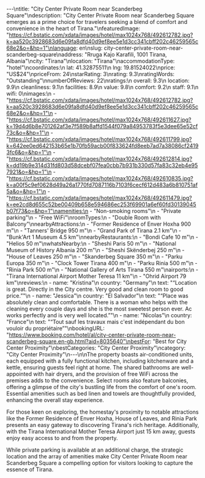 ---\ntitle: "City Center Private Room near Scanderbeg Square"\ndescription: "City Center Private Room near Scanderbeg Square emerges as a prime choice for travelers seeking a blend of comfort and convenience in the heart of Tirana."\nfeaturedImage: "https://cf.bstatic.com/xdata/images/hotel/max1024x768/492612782.jpg?k=aa520c3928683d6e09fa8dfd40d9ef8ee5e1d3cc341cbff202c46259565c68e2&o=&hp=1"\nlanguage: en\nslug: city-center-private-room-near-scanderbeg-square\naddress: "Rruga Kajo Karafili, 1001 Tirana, Albania"\ncity: "Tirana"\nlocation: "Tirana"\naccommodationType: "hotel"\ncoordinates:\n  lat: 41.32875511\n  lng: 19.81524022\nprice: "US$24"\npriceFrom: 24\nstarRating: 3\nrating: 9.3\nratingWords: "Outstanding"\nnumberOfReviews: 22\nratings:\n  overall: 9.3\n  location: 9.9\n  cleanliness: 9.1\n  facilities: 8.9\n  value: 9.8\n  comfort: 9.2\n  staff: 9.1\n  wifi: 0\nimages:\n  - "https://cf.bstatic.com/xdata/images/hotel/max1024x768/492612782.jpg?k=aa520c3928683d6e09fa8dfd40d9ef8ee5e1d3cc341cbff202c46259565c68e2&o=&hp=1"\n  - "https://cf.bstatic.com/xdata/images/hotel/max1024x768/492611627.jpg?k=19d4d6b8e701262af3e7f589b8affd1544f079a84953783f5e3dee65e52cf73c&o=&hp=1"\n  - "https://cf.bstatic.com/xdata/images/hotel/max1024x768/492611799.jpg?k=642ee0ed642153b65e1b70fb59acb00f833624fd8eeb7ad7a38086cf24193fc6&o=&hp=1"\n  - "https://cf.bstatic.com/xdata/images/hotel/max1024x768/492612814.jpg?k=dd19b9e314d31fd803d58dcebf07fea0cbb7b931b330d57fa83c32eb4e957921&o=&hp=1"\n  - "https://cf.bstatic.com/xdata/images/hotel/max1024x768/492610835.jpg?k=a00f5c9ef0628d49a26a1770fd7087116b7103f6cecf612d483a6b810751af5a&o=&hp=1"\n  - "https://cf.bstatic.com/xdata/images/hotel/max1024x768/492611479.jpg?k=ee2cd8d655c52be00409b658e594686ec253f69901a6ef60fd30139045b07f73&o=&hp=1"\namenities:\n  - "Non-smoking rooms"\n  - "Private parking"\n  - "Free WiFi"\nroomTypes:\n  - "Double Room with Balcony"\nnearbyAttractions:\n  - "Former Residence of Enver Hoxha 900 m"\n  - "Tanners' Bridge 950 m"\n  - "Grand Park of Tirana 2.1 km"\n  - "Bunk'Art 1 Museum 4.5 km"\nnearbyRestaurants:\n  - "Bondi Cafe 10 m"\n  - "Helios 50 m"\nwhatsNearby:\n  - "Sheshi Paris 50 m"\n  - "National Museum of History Albania 200 m"\n  - "Sheshi Skënderbej 250 m"\n  - "House of Leaves 250 m"\n  - "Skanderbeg Square 350 m"\n  - "Parku Europa 350 m"\n  - "Clock Tower Tirana 400 m"\n  - "Parku Rinia 500 m"\n  - "Rinia Park 500 m"\n  - "National Gallery of Arts Tirana 550 m"\nairports:\n  - "Tirana International Airport Mother Teresa 11 km"\n  - "Ohrid Airport 79 km"\nreviews:\n  - name: "Kristina"\n    country: "Germany"\n    text: "“Location is great. Directly in the City centre. Very good and clean room to good price.”"\n  - name: "Jessica"\n    country: "El Salvador"\n    text: "“Place was absolutely clean and comfortable. There is a woman who helps with the cleaning every couple days and she is the most sweetest person ever. Ac works perfectly and is very well located.”"\n  - name: "Nicolas"\n    country: "France"\n    text: "“Tout sauf les travaux mais c'est indépendant du bon vouloir du propriétaire”"\nbookingURL: "https://www.booking.com/hotel/al/city-center-private-room-near-scanderbeg-square.en-gb.html?aid=8035640"\nbestFor: "Best for City Center Proximity"\nbestCategories: "City Center Proximity"\ncategory: "City Center Proximity"\n---\n\nThe property boasts air-conditioned units, each equipped with a fully functional kitchen, including kitchenware and a kettle, ensuring guests feel right at home. The shared bathrooms are well-appointed with hair dryers, and the provision of free WiFi across the premises adds to the convenience. Select rooms also feature balconies, offering a glimpse of the city's bustling life from the comfort of one's room. Essential amenities such as bed linen and towels are thoughtfully provided, enhancing the overall stay experience.

For those keen on exploring, the homestay's proximity to notable attractions like the Former Residence of Enver Hoxha, House of Leaves, and Rinia Park presents an easy gateway to discovering Tirana's rich heritage. Additionally, with the Tirana International Mother Teresa Airport just 15 km away, guests enjoy easy access to and from the property.

While private parking is available at an additional charge, the strategic location and the array of amenities make City Center Private Room near Scanderbeg Square a compelling option for visitors looking to capture the essence of Tirana.